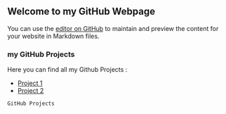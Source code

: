 ## Welcome to my GitHub Webpage

You can use the [editor on GitHub](https://github.com/issamiaymane/issamiaymane.github.io/edit/main/README.md) to maintain and preview the content for your website in Markdown files.

### my GitHub Projects

Here you can find all my Github Projects :

- [Project 1](https://github.com/issamiaymane)
- [Project 2](https://github.com/issamiaymane)

```markdown
GitHub Projects
```
